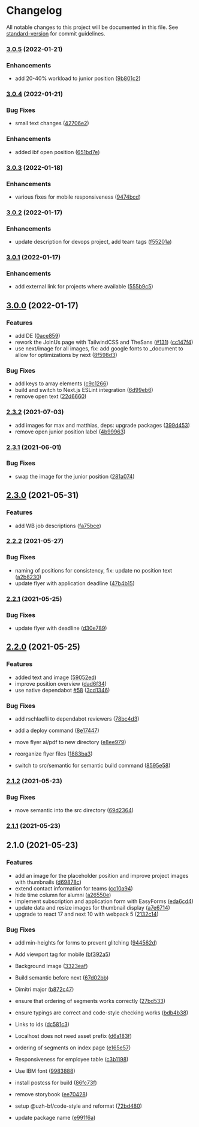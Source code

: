 # Changelog

All notable changes to this project will be documented in this file. See [standard-version](https://github.com/conventional-changelog/standard-version) for commit guidelines.

### [3.0.5](https://github.com/uzh-bf/joinus/compare/v3.0.4...v3.0.5) (2022-01-21)


### Enhancements

* add 20-40% workload to junior position ([9b801c2](https://github.com/uzh-bf/joinus/commit/9b801c2a6dd8db658a059a666889c67a886ea626))

### [3.0.4](https://github.com/uzh-bf/joinus/compare/v3.0.3...v3.0.4) (2022-01-21)


### Bug Fixes

* small text changes ([42706e2](https://github.com/uzh-bf/joinus/commit/42706e26aa8acd51e4c24001de5edc148df0b888))


### Enhancements

* added ibf open position ([651bd7e](https://github.com/uzh-bf/joinus/commit/651bd7e1c9ef556bb52b490c4f1f66db83b07f70))

### [3.0.3](https://github.com/uzh-bf/joinus/compare/v3.0.2...v3.0.3) (2022-01-18)


### Enhancements

* various fixes for mobile responsiveness ([9474bcd](https://github.com/uzh-bf/joinus/commit/9474bcdcdaa8a020b5b998e4ddb3b9d332b48e44))

### [3.0.2](https://github.com/uzh-bf/joinus/compare/v3.0.1...v3.0.2) (2022-01-17)


### Enhancements

* update description for devops project, add team tags ([f55201a](https://github.com/uzh-bf/joinus/commit/f55201adc791f3ba8c6bb561d827d2c4b5bf67f0))

### [3.0.1](https://github.com/uzh-bf/joinus/compare/v3.0.0...v3.0.1) (2022-01-17)


### Enhancements

* add external link for projects where available ([555b9c5](https://github.com/uzh-bf/joinus/commit/555b9c5fdd9da0ec1678af4e5096f6d4f6483da1))

## [3.0.0](https://github.com/uzh-bf/joinus/compare/v2.3.2...v3.0.0) (2022-01-17)


### Features

* add DE ([0ace859](https://github.com/uzh-bf/joinus/commit/0ace859fa3a2cd1a8ff09f9e9a29114ed6ee42a8))
* rework the JoinUs page with TailwindCSS and TheSans ([#131](https://github.com/uzh-bf/joinus/issues/131)) ([cc147f4](https://github.com/uzh-bf/joinus/commit/cc147f491d49fe5bc9e99a4245c30e561f4df3e6))
* use next/image for all images, fix: add google fonts to _document to allow for optimizations by next ([8f598d3](https://github.com/uzh-bf/joinus/commit/8f598d36d3629b67754a564bcc88abf6b13b5961))


### Bug Fixes

* add keys to array elements ([c9c1266](https://github.com/uzh-bf/joinus/commit/c9c1266599644c866581260d3e8dbf6336d2ffc3))
* build and switch to Next.js ESLint integration ([6d99eb6](https://github.com/uzh-bf/joinus/commit/6d99eb667c22a9b2a6fa7d385d842cfb3b9fb2c5))
* remove open text ([22d6660](https://github.com/uzh-bf/joinus/commit/22d6660a038d5220d82c7b90b1a1ad2c7f20ca86))

### [2.3.2](https://github.com/uzh-bf/joinus/compare/v2.3.1...v2.3.2) (2021-07-03)


* add images for max and matthias, deps: upgrade packages ([399d453](https://github.com/uzh-bf/joinus/commit/399d453818b0f0011d0b71109704b757c7c67797))
* remove open junior position label ([4b99963](https://github.com/uzh-bf/joinus/commit/4b99963a293c1df9ab82d0bb49de3196d31fd738))

### [2.3.1](https://github.com/uzh-bf/joinus/compare/v2.3.0...v2.3.1) (2021-06-01)


### Bug Fixes

* swap the image for the junior position ([281a074](https://github.com/uzh-bf/joinus/commit/281a0744c3dbdec6bda704facd8c2de5dcbeafde))

## [2.3.0](https://github.com/uzh-bf/joinus/compare/v2.2.2...v2.3.0) (2021-05-31)


### Features

* add WB job descriptions ([fa75bce](https://github.com/uzh-bf/joinus/commit/fa75bcebee96a0a3230f7a26331222ddf838cc66))

### [2.2.2](https://github.com/uzh-bf/joinus/compare/v2.2.1...v2.2.2) (2021-05-27)


### Bug Fixes

* naming of positions for consistency, fix: update no position text ([a2b8230](https://github.com/uzh-bf/joinus/commit/a2b8230be2865302553ec1e6ab3e1759440d9e54))
* update flyer with application deadline ([47b4b15](https://github.com/uzh-bf/joinus/commit/47b4b1591918525fede9b93ba7cdd8359f0b5951))

### [2.2.1](https://github.com/uzh-bf/joinus/compare/v2.2.0...v2.2.1) (2021-05-25)


### Bug Fixes

* update flyer with deadline ([d30e789](https://github.com/uzh-bf/joinus/commit/d30e7890e8f74513e963896fde99a180fd720061))

## [2.2.0](https://github.com/uzh-bf/joinus/compare/v2.1.2...v2.2.0) (2021-05-25)


### Features

* added text and image ([59052ed](https://github.com/uzh-bf/joinus/commit/59052ede7ee73d5e427f502d6f5c794b299363f5))
* improve position overview ([dad6f34](https://github.com/uzh-bf/joinus/commit/dad6f3486a63209c7160487dee9fe421fc4b7f38))
* use native dependabot [#58](https://github.com/uzh-bf/joinus/issues/58) ([3cd1346](https://github.com/uzh-bf/joinus/commit/3cd13467c422c23561d57580bf29e1d8bed26e24))


### Bug Fixes

* add rschlaefli to dependabot reviewers ([78bc4d3](https://github.com/uzh-bf/joinus/commit/78bc4d338e0bc3e8dba1273df4b6d52beb6a9c87))


* add a deploy command ([8e17447](https://github.com/uzh-bf/joinus/commit/8e174479cfa292e9af0172281d6d49ed13f10de3))
* move flyer ai/pdf to new directory ([e8ee979](https://github.com/uzh-bf/joinus/commit/e8ee9794c6068af4a041b6bf6f7d1a64584b592c))
* reorganize flyer files ([1883ba3](https://github.com/uzh-bf/joinus/commit/1883ba368f94be9e03f6275d823db5a3492fc14d))
* switch to src/semantic for semantic build command ([8595e58](https://github.com/uzh-bf/joinus/commit/8595e5853a589aea504f787558f48853eab54087))

### [2.1.2](https://github.com/uzh-bf/joinus/compare/v2.1.1...v2.1.2) (2021-05-23)


### Bug Fixes

* move semantic into the src directory ([69d2364](https://github.com/uzh-bf/joinus/commit/69d23649224d88a493d2d4ad0292cc34926e1598))

### [2.1.1](https://github.com/uzh-bf/joinus/compare/v2.1.0...v2.1.1) (2021-05-23)

## 2.1.0 (2021-05-23)


### Features

* add an image for the placeholder position and improve project images with thumbnails ([d69878c](https://github.com/uzh-bf/joinus/commit/d69878ca8191f2a2bdcc6b4d41e3133f3f1b148b))
* extend contact information for teams ([cc10a94](https://github.com/uzh-bf/joinus/commit/cc10a94a5c6b46ccda7818a5b2fe02504e3bb2f4))
* hide time column for alumni ([a26550e](https://github.com/uzh-bf/joinus/commit/a26550eebf05be881f7f5e841b06047768ff4c91))
* implement subscription and application form with EasyForms ([eda6cd4](https://github.com/uzh-bf/joinus/commit/eda6cd4d4b085203cd0b650b34fedc10c76a830a))
* update data and resize images for thumbnail display ([a7e6714](https://github.com/uzh-bf/joinus/commit/a7e67142fb9766b01452542415a3b8f5308cb13a))
* upgrade to react 17 and next 10 with webpack 5 ([2132c14](https://github.com/uzh-bf/joinus/commit/2132c1415998fe4cb547d683c9bab2d6f842ab9f))


### Bug Fixes

* add min-heights for forms to prevent glitching ([944562d](https://github.com/uzh-bf/joinus/commit/944562d113dbbda5d6780a7fcee3f708f096a028))
* Add viewport tag for mobile ([bf392a5](https://github.com/uzh-bf/joinus/commit/bf392a5e026c49e00976670d0feaf880f902929b))
* Background image ([3323eaf](https://github.com/uzh-bf/joinus/commit/3323eaf93ea78461bd0e3231694238a29e7e753a))
* Build semantic before next ([67d02bb](https://github.com/uzh-bf/joinus/commit/67d02bb9f7c711e4c701ce78e558d90f7221159f))
* Dimitri major ([b872c47](https://github.com/uzh-bf/joinus/commit/b872c470a8a7a8cae9868bc45958413f5b96dab8))
* ensure that ordering of segments works correctly ([27bd533](https://github.com/uzh-bf/joinus/commit/27bd53379f58d2e17f290c746b8aa86a827b9744))
* ensure typings are correct and code-style checking works ([bdb4b38](https://github.com/uzh-bf/joinus/commit/bdb4b3834851e0f39c19658874b0d83f812d8978))
* Links to ids ([dc581c3](https://github.com/uzh-bf/joinus/commit/dc581c30c90c1fcec224f3e44dfa77dd57b39187))
* Localhost does not need asset prefix ([d6a183f](https://github.com/uzh-bf/joinus/commit/d6a183fd2e66f376142796758b6c32d30b8dad93))
* ordering of segments on index page ([e165e57](https://github.com/uzh-bf/joinus/commit/e165e577d12f4dd5231c1b427d96c14818ab18a1))
* Responsiveness for employee table ([c3b1198](https://github.com/uzh-bf/joinus/commit/c3b119879012ab4214570b89366ca01ec55a593c))
* Use IBM font ([9983888](https://github.com/uzh-bf/joinus/commit/99838889a1a9a4b328dede9c911ed7d0f508850c))


* install postcss for build ([86fc73f](https://github.com/uzh-bf/joinus/commit/86fc73fda4d46235dadd971cd7cd485260dc7ed9))
* remove storybook ([ee70428](https://github.com/uzh-bf/joinus/commit/ee70428901560b5a007464a518319736f7fbd7fa))
* setup @uzh-bf/code-style and reformat ([72bd480](https://github.com/uzh-bf/joinus/commit/72bd4807143474b024140121e877dcbc0e7dcb97))
* update package name ([e991f6a](https://github.com/uzh-bf/joinus/commit/e991f6a0a656130846d780e001147e3706d0d56c))
